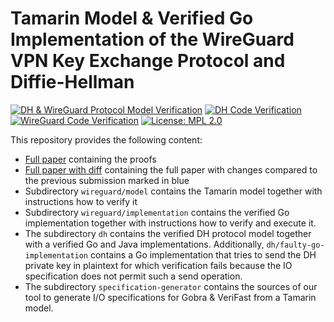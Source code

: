 # Tamarin Model & Verified Go Implementation of the WireGuard VPN Key Exchange Protocol and Diffie-Hellman
[![DH & WireGuard Protocol Model Verification](https://github.com/soundverification/wireguard/actions/workflows/model.yml/badge.svg?branch=main)](https://github.com/soundverification/wireguard/actions/workflows/model.yml?query=branch%3Amain)
[![DH Code Verification](https://github.com/soundverification/wireguard/actions/workflows/dh-code.yml/badge.svg?branch=main)](https://github.com/soundverification/wireguard/actions/workflows/dh-code.yml?query=branch%3Amain)
[![WireGuard Code Verification](https://github.com/soundverification/wireguard/actions/workflows/wireguard-code.yml/badge.svg?branch=main)](https://github.com/soundverification/wireguard/actions/workflows/wireguard-code.yml?query=branch%3Amain)
[![License: MPL 2.0](https://img.shields.io/badge/License-MPL%202.0-brightgreen.svg)](./LICENSE)

This repository provides the following content:
- [Full paper](./full_paper.pdf) containing the proofs
- [Full paper with diff](./full_paper_colored.pdf) containing the full paper with changes compared to the previous submission marked in blue
- Subdirectory `wireguard/model` contains the Tamarin model together with instructions how to verify it
- Subdirectory `wireguard/implementation` contains the verified Go implementation together with instructions how to verify and execute it.
- The subdirectory `dh` contains the verified DH protocol model together with a verified Go and Java implementations. Additionally, `dh/faulty-go-implementation` contains a Go implementation that tries to send the DH private key in plaintext for which verification fails because the IO specification does not permit such a send operation.
- The subdirectory `specification-generator` contains the sources of our tool to generate I/O specifications for Gobra & VeriFast from a Tamarin model.
